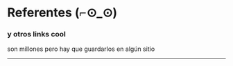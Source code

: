 # Referentes (⌐⊙_⊙)
### y otros links cool
son millones pero hay que guardarlos en algún sitio
____
